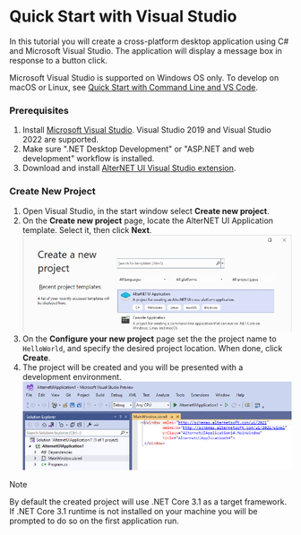 # Quick Start with Visual Studio

In this tutorial you will create a cross-platform desktop application using C# and Microsoft Visual Studio.
The application will display a message box in response to a button click.

Microsoft Visual Studio is supported on Windows OS only.
To develop on macOS or Linux, see [Quick Start with Command Line and VS Code](../command-line/quick-start-command-line.md).

### Prerequisites

1. Install [Microsoft Visual Studio](https://visualstudio.microsoft.com/vs/community/). Visual Studio 2019 and Visual Studio 2022 are supported.
1. Make sure ".NET Desktop Development" or "ASP.NET and web development" workflow is installed.
1. Download and install [AlterNET UI Visual Studio extension](https://marketplace.visualstudio.com/items?itemName=AlterNET-UI).

### Create New Project

1. Open Visual Studio, in the start window select **Create new project**.
1. On the **Create new project** page, locate the AlterNET UI Application template. Select it, then click **Next**.
    ![Create new project in Visual Studio](images/create-new-project.png)
1. On the **Configure your new project** page set the the project name to `HelloWorld`, and specify the desired project location. When done, click
   **Create**.
1. The project will be created and you will be presented with a development environment.
    ![New project in Visual Studio after creation](images/new-project-created.png)

> [!NOTE]
> By default the created project will use .NET Core 3.1 as a target framework. If .NET Core 3.1 runtime is not installed on your machine you
> will be prompted to do so on the first application run.
